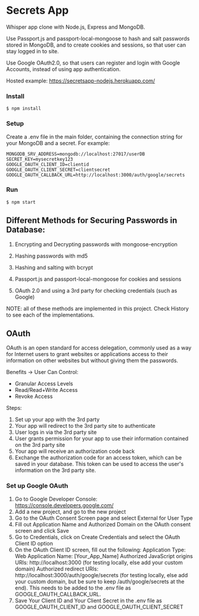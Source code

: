 # Secrets App

Whisper app clone with Node.js, Express and MongoDB.

Use Passport.js and passport-local-mongoose to hash and salt passwords stored in MongoDB, and to create cookies and sessions, so that user can stay logged in to site.

Use Google OAuth2.0, so that users can register and login with Google Accounts, instead of using app authentication.

Hosted example: https://secretsapp-nodejs.herokuapp.com/

### Install

    $ npm install

### Setup

Create a .env file in the main folder, containing the connection string for your MongoDB and a secret. For example:

    MONGODB_SRV_ADDRESS=mongodb://localhost:27017/userDB
    SECRET_KEY=mysecretkey123
    GOOGLE_OAUTH_CLIENT_ID=clientid
    GOOGLE_OAUTH_CLIENT_SECRET=clientsecret
    GOOGLE_OAUTH_CALLBACK_URL=http://localhost:3000/auth/google/secrets

### Run

    $ npm start

## Different Methods for Securing Passwords in Database:

1. Encrypting and Decrypting passwords with mongoose-encryption

2. Hashing passwords with md5

3. Hashing and salting with bcrypt

4. Passport.js and passport-local-mongoose for cookies and sessions

5. OAuth 2.0 and using a 3rd party for checking credentials (such as Google)

NOTE: all of these methods are implemented in this project. Check History to see each of the implementations.

## OAuth

OAuth is an open standard for access delegation, commonly used as a way for Internet users to grant websites or applications access to their information on other websites but without giving them the passwords.

Benefits -> User Can Control:

- Granular Access Levels
- Read/Read+Write Access
- Revoke Access

Steps:

1. Set up your app with the 3rd party
2. Your app will redirect to the 3rd party site to authenticate
3. User logs in via the 3rd party site
4. User grants permission for your app to use their information contained on the 3rd party site
5. Your app will receive an authorization code back
6. Exchange the authorization code for an access token, which can be saved in your database. This token can be used to access the user's information on the 3rd party site.

### Set up Google OAuth

1. Go to Google Developer Console: https://console.developers.google.com/
2. Add a new project, and go to the new project
3. Go to the OAuth Consent Screen page and select External for User Type
4. Fill out Application Name and Authorized Domain on the OAuth consent screen and click Save
5. Go to Credentials, click on Create Credentials and select the OAuth Client ID option
6. On the OAuth Client ID screen, fill out the following:
   Application Type: Web Application
   Name: [Your_App_Name]
   Authorized JavaScript origins URIs: http://localhost:3000 (for testing locally, else add your custom domain)
   Authorized redirect URIs: http://localhost:3000/auth/google/secrets (for testing locally, else add your custom domain, but be sure to keep /auth/google/secrets at the end). This needs to be added to the .env file as GOOGLE_OAUTH_CALLBACK_URL.
7. Save Your Client ID and Your Client Secret in the .env file as GOOGLE_OAUTH_CLIENT_ID and GOOGLE_OAUTH_CLIENT_SECRET
